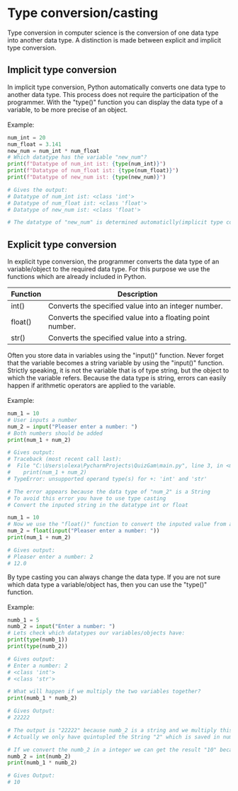 # Type conversion/casting

Type conversion in computer science is the conversion of one data type into another data type. A distinction is made between explicit and implicit type conversion.

## Implicit type conversion

In implicit type conversion, Python automatically converts one data type to another data type. This process does not require the participation of the programmer. With the "type()" function you can display the data type of a variable, to be more precise of an object.
<br>
<br>
Example:
```python
num_int = 20
num_float = 3.141
new_num = num_int * num_float
# Which datatype has the variable "new_num"?
print(f"Datatype of num_int ist: {type(num_int)}")
print(f"Datatype of num_float ist: {type(num_float)}")
print(f"Datatype of new_num ist: {type(new_num)}")

# Gives the output:
# Datatype of num_int ist: <class 'int'>
# Datatype of num_float ist: <class 'float'>
# Datatype of new_num ist: <class 'float'>

# The datatype of "new_num" is determined automaticlly(implicit type conversion)
```

## Explicit type conversion

In explicit type conversion, the programmer converts the data type of an variable/object to the required data type. For this purpose we use the functions which are already included in Python.

| Function      |  Description                                                    |
| ------------- | --------------------------------------------------------------- |
| int()         | Converts the specified value into an integer number.            |
| float()       | Converts the specified value into a floating point number.      |
| str()         | Converts the specified value into a string.                     | 

Often you store data in variables using the "input()" function. Never forget that the variable becomes a string variable by using the "input()" function. Strictly speaking, it is not the variable that is of type string, but the object to which the variable refers. Because the data type is string, errors can easily happen if arithmetic operators are applied to the variable.
<br>
<br>
Example:
```python
num_1 = 10
# User inputs a number
num_2 = input("Pleaser enter a number: ")
# Both numbers should be added
print(num_1 + num_2)

# Gives output:
# Traceback (most recent call last):
#  File "C:\Users\olexa\PycharmProjects\QuizGam\main.py", line 3, in <module>
#    print(num_1 + num_2)
# TypeError: unsupported operand type(s) for +: 'int' and 'str'

# The error appears because the data type of "num_2" is a String
# To avoid this error you have to use type casting
# Convert the inputed string in the datatype int or float

num_1 = 10
# Now we use the "float()" function to convert the inputed value from a string in a float data type:
num_2 = float(input("Pleaser enter a number: "))
print(num_1 + num_2)

# Gives output:
# Pleaser enter a number: 2
# 12.0
```
By type casting you can always change the data type. If you are not sure which data type a variable/object has, then you can use the "type()" function.
<br>
<br>
Example:
```python
numb_1 = 5
numb_2 = input("Enter a number: ")
# Lets check which datatypes our variables/objects have:
print(type(numb_1))
print(type(numb_2))

# Gives output:
# Enter a number: 2
# <class 'int'>
# <class 'str'>

# What will happen if we multiply the two variables together?
print(numb_1 * numb_2)

# Gives Output:
# 22222

# The output is "22222" because numb_2 is a string and we multiply this string with 5 which gives us five times the string 2
# Actually we only have quintupled the String "2" which is saved in numb_2

# If we convert the numb_2 in a integer we can get the result "10" because we multiply two numbers and not a number with a string
numb_2 = int(numb_2)
print(numb_1 * numb_2)

# Gives Output:
# 10
```
